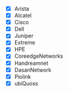 - [x] Arista
- [x] Alcatel
- [x] Cisco
- [x] Dell
- [x] Juniper
- [x] Extreme
- [x] HPE
- [x] CoreedgeNetworks
- [x] Handreamnet
- [x] DasanNetwork
- [x] Piolink
- [x] ubiQuoss
